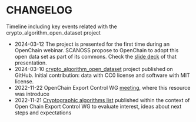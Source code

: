 <!--
SPDX-FileCopyrightText: 2024 2024 SCAN Open Source Software SL (scanoss.com)
SPDX-FileContributor: [Author Name(s)] <[Optional: Email Address(es)]>

SPDX-License-Identifier: CC0-1.0
-->

# CHANGELOG

Timeline including key events related with the crypto_algorithm_open_dataset project

* 2024-03-12 The project is presented for the first time during an OpenChain webinar. SCANOSS propose to OpenChain to adopt this open data set as part of its commons. Check the [slide deck](https://github.com/scanoss/crypto_algorithms_open_dataset/blob/main/docs_crypto_algorithms/presentations-communication/openchain-webinar-scanoss-export-control.pdf) of that presentation.
* 2024-03-10 [crypto_algorithm_open_dataset](https://github.com/scanoss/crypto_algorithms_open_dataset) project published on GitHub. Initial contribution: data with CC0 license and software with MIT license.
* 2022-11-22 OpenChain Export Control WG [meeting](https://www.openchainproject.org/news/2022/11/23/export-control-1-recording), where this resource was introduce
* 2022-11-21 [Cryptographic algorithms list](https://github.com/scanoss/cryptographic_algorithms/) published within the context of Open Chain Export Control WG to evaluate interest, ideas about next steps and expectations

